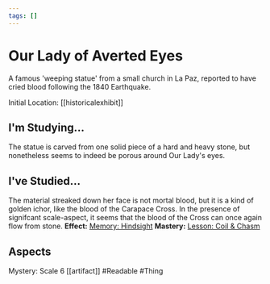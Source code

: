 ```yaml
---
tags: []
---
```

# Our Lady of Averted Eyes
A famous 'weeping statue' from a small church in La Paz, reported to have cried blood following the 1840 Earthquake.

Initial Location: [[historicalexhibit]]
## I'm Studying...
The statue is carved from one solid piece of a hard and heavy stone, but nonetheless seems to indeed be porous around Our Lady's eyes.
## I've Studied...
The material streaked down her face is not mortal blood, but it is a kind of golden ichor, like the blood of the Carapace Cross. In the presence of signifcant scale-aspect, it seems that the blood of the Cross can once again flow from stone.
**Effect:** [Memory: Hindsight](https://uadaf.theevilroot.xyz/rowenarium/element/mem.hindsight)
**Mastery:** [Lesson: Coil & Chasm](https://uadaf.theevilroot.xyz/rowenarium/element/x.coil.chasm)
## Aspects
Mystery: Scale 6
[[artifact]]
#Readable
#Thing

